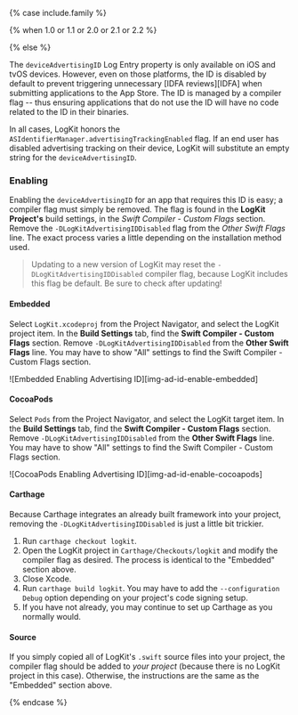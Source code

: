 {% case include.family %}


{% when 1.0 or 1.1 or 2.0 or 2.1 or 2.2 %}


{% else %}


The `deviceAdvertisingID` Log Entry property is only available on iOS and tvOS devices. However, even on those platforms, the ID is disabled by default to prevent triggering unnecessary [IDFA reviews][IDFA] when submitting applications to the App Store. The ID is managed by a compiler flag -- thus ensuring applications that do not use the ID will have no code related to the ID in their binaries.

In all cases, LogKit honors the `ASIdentifierManager.advertisingTrackingEnabled` flag. If an end user has disabled advertising tracking on their device, LogKit will substitute an empty string for the `deviceAdvertisingID`.

### Enabling

Enabling the `deviceAdvertisingID` for an app that requires this ID is easy; a compiler flag must simply be removed. The flag is found in the **LogKit Project's** build settings, in the _Swift Compiler - Custom Flags_ section. Remove the `-DLogKitAdvertisingIDDisabled` flag from the _Other Swift Flags_ line. The exact process varies a little depending on the installation method used.

> Updating to a new version of LogKit may reset the `-DLogKitAdvertisingIDDisabled` compiler flag, because LogKit includes this flag be default. Be sure to check after updating!

#### Embedded

Select `LogKit.xcodeproj` from the Project Navigator, and select the LogKit project item. In the **Build Settings** tab, find the **Swift Compiler - Custom Flags** section. Remove `-DLogKitAdvertisingIDDisabled` from the **Other Swift Flags** line. You may have to show "All" settings to find the Swift Compiler - Custom Flags section.

![Embedded Enabling Advertising ID][img-ad-id-enable-embedded]

#### CocoaPods

Select `Pods` from the Project Navigator, and select the LogKit target item. In the **Build Settings** tab, find the **Swift Compiler - Custom Flags** section. Remove `-DLogKitAdvertisingIDDisabled` from the **Other Swift Flags** line. You may have to show "All" settings to find the Swift Compiler - Custom Flags section.

![CocoaPods Enabling Advertising ID][img-ad-id-enable-cocoapods]

#### Carthage

Because Carthage integrates an already built framework into your project, removing the `-DLogKitAdvertisingIDDisabled` is just a little bit trickier.

1. Run `carthage checkout logkit`.
2. Open the LogKit project in `Carthage/Checkouts/logkit` and modify the compiler flag as desired. The process is identical to the "Embedded" section above.
3. Close Xcode.
4. Run `carthage build logkit`. You may have to add the `--configuration Debug` option depending on your project's code signing setup.
5. If you have not already, you may continue to set up Carthage as you normally would.

#### Source

If you simply copied all of LogKit's `.swift` source files into your project, the compiler flag should be added to _your project_ (because there is no LogKit project in this case). Otherwise, the instructions are the same as the "Embedded" section above.


{% endcase %}
